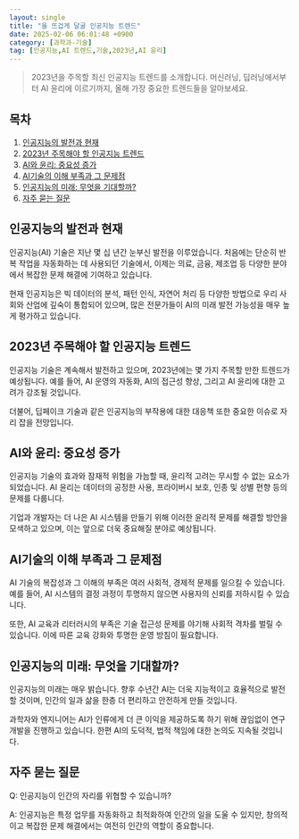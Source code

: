 ```yaml
---
layout: single
title: "을 뜨겁게 달굴 인공지능 트렌드"
date: 2025-02-06 06:01:48 +0900
category: [과학과-기술]
tag: [인공지능,AI 트렌드,기술,2023년,AI 윤리]
---
```

  
> 2023년을 주목할 최신 인공지능 트렌드를 소개합니다. 머신러닝, 딥러닝에서부터 AI 윤리에 이르기까지, 올해 가장 중요한 트렌드들을 알아보세요.

## 목차
1. [인공지능의 발전과 현재](#인공지능의-발전과-현재)
2. [2023년 주목해야 할 인공지능 트렌드](#2023년-주목해야-할-인공지능-트렌드)
3. [AI와 윤리: 중요성 증가](#ai와-윤리-중요성-증가)
4. [AI기술의 이해 부족과 그 문제점](#ai기술의-이해-부족과-그-문제점)
5. [인공지능의 미래: 무엇을 기대할까?](#인공지능의-미래-무엇을-기대할까)
6. [자주 묻는 질문](#자주-묻는-질문)

## 인공지능의 발전과 현재

인공지능(AI) 기술은 지난 몇 십 년간 눈부신 발전을 이루었습니다. 처음에는 단순히 반복 작업을 자동화하는 데 사용되던 기술에서, 이제는 의료, 금융, 제조업 등 다양한 분야에서 복잡한 문제 해결에 기여하고 있습니다.


현재 인공지능은 빅 데이터의 분석, 패턴 인식, 자연어 처리 등 다양한 방법으로 우리 사회와 산업에 깊숙이 통합되어 있으며, 많은 전문가들이 AI의 미래 발전 가능성을 매우 높게 평가하고 있습니다.



## 2023년 주목해야 할 인공지능 트렌드

인공지능 기술은 계속해서 발전하고 있으며, 2023년에는 몇 가지 주목할 만한 트렌드가 예상됩니다. 예를 들어, AI 운영의 자동화, AI의 접근성 향상, 그리고 AI 윤리에 대한 고려가 강조될 것입니다.


더불어, 딥페이크 기술과 같은 인공지능의 부작용에 대한 대응책 또한 중요한 이슈로 자리 잡을 전망입니다.



## AI와 윤리: 중요성 증가

인공지능 기술의 효과와 잠재적 위험을 가늠할 때, 윤리적 고려는 무시할 수 없는 요소가 되었습니다. AI 윤리는 데이터의 공정한 사용, 프라이버시 보호, 인종 및 성별 편향 등의 문제를 다룹니다.


기업과 개발자는 더 나은 AI 시스템을 만들기 위해 이러한 윤리적 문제를 해결할 방안을 모색하고 있으며, 이는 앞으로 더욱 중요해질 분야로 예상됩니다.



## AI기술의 이해 부족과 그 문제점

AI 기술의 복잡성과 그 이해의 부족은 여러 사회적, 경제적 문제를 일으킬 수 있습니다. 예를 들어, AI 시스템의 결정 과정이 투명하지 않으면 사용자의 신뢰를 저하시킬 수 있습니다.


또한, AI 교육과 리터러시의 부족은 기술 접근성 문제를 야기해 사회적 격차를 벌릴 수 있습니다. 이에 따른 교육 강화와 투명한 운영 방침이 필요합니다.



## 인공지능의 미래: 무엇을 기대할까?

인공지능의 미래는 매우 밝습니다. 향후 수년간 AI는 더욱 지능적이고 효율적으로 발전할 것이며, 인간의 일과 삶을 한층 더 편리하고 안전하게 만들 것입니다.


과학자와 엔지니어는 AI가 인류에게 더 큰 이익을 제공하도록 하기 위해 끊임없이 연구 개발을 진행하고 있습니다. 한편 AI의 도덕적, 법적 책임에 대한 논의도 지속될 것입니다.



## 자주 묻는 질문

Q: 인공지능이 인간의 자리를 위협할 수 있습니까?


A: 인공지능은 특정 업무를 자동화하고 최적화하여 인간의 일을 도울 수 있지만, 창의적이고 복잡한 문제 해결에서는 여전히 인간의 역할이 중요합니다.

